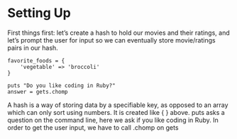 # Setting Up

First things first: let’s create a hash to hold our movies and their ratings, and let’s prompt the user for input so we can eventually store movie/ratings pairs in our hash.

    favorite_foods = {
        'vegetable' => 'broccoli'
    }

    puts "Do you like coding in Ruby?"
    answer = gets.chomp

A hash is a way of storing data by a specifiable key, as opposed to an array which can only sort using numbers. It is created like { } above.
puts asks a question on the command line, here we ask if you like coding in Ruby.
In order to get the user input, we have to call .chomp on gets
